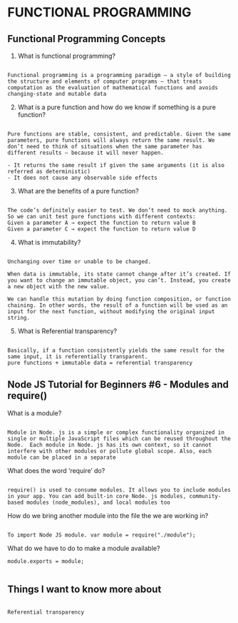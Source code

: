 # FUNCTIONAL PROGRAMMING


## Functional Programming Concepts


1. What is functional programming?

```

Functional programming is a programming paradigm — a style of building the structure and elements of computer programs — that treats computation as the evaluation of mathematical functions and avoids changing-state and mutable data

```


2. What is a pure function and how do we know if something is a pure function?

```

Pure functions are stable, consistent, and predictable. Given the same parameters, pure functions will always return the same result. We don’t need to think of situations when the same parameter has different results — because it will never happen.

- It returns the same result if given the same arguments (it is also referred as deterministic)
- It does not cause any observable side effects

```


3. What are the benefits of a pure function?

```

The code’s definitely easier to test. We don’t need to mock anything. So we can unit test pure functions with different contexts:
Given a parameter A → expect the function to return value B
Given a parameter C → expect the function to return value D

```


4. What is immutability?

```

Unchanging over time or unable to be changed.

When data is immutable, its state cannot change after it’s created. If you want to change an immutable object, you can’t. Instead, you create a new object with the new value.

We can handle this mutation by doing function composition, or function chaining. In other words, the result of a function will be used as an input for the next function, without modifying the original input string.

```


5. What is Referential transparency?

```

Basically, if a function consistently yields the same result for the same input, it is referentially transparent.
pure functions + immutable data = referential transparency

```



## Node JS Tutorial for Beginners #6 - Modules and require()


What is a module?

```

Module in Node. js is a simple or complex functionality organized in single or multiple JavaScript files which can be reused throughout the Node.  Each module in Node. js has its own context, so it cannot interfere with other modules or pollute global scope. Also, each module can be placed in a separate 

```


What does the word ‘require’ do?

```

require() is used to consume modules. It allows you to include modules in your app. You can add built-in core Node. js modules, community-based modules (node_modules), and local modules too 

```


How do we bring another module into the file the we are working in?

```

To import Node JS module. var module = require("./module");

```


What do we have to do to make a module available?

```
module.exports = module;


```

## Things I want to know more about

```

Referential transparency

```


